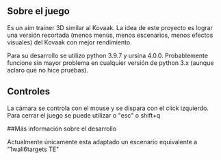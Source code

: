 ## Sobre el juego


Es un aim trainer 3D similar al Kovaak. La idea de este proyecto es lograr una versión recortada (menos menús, menos escenarios, menos efectos visuales) del Kovaak con mejor rendimiento.

Para su desarrollo se utilizo python 3.9.7 y ursina 4.0.0. Probablemente funcione sin mayor problema en cualquier versión de python 3.x (aunque aclaro que no hice pruebas).


## Controles


La cámara se controla con el mouse y se dispara con el click izquierdo. Para cerrar el juego se puede utilizar o "esc" o shift+q


##Más información sobre el desarrollo


Actualmente únicamente esta adaptado un escenario equivalente a "1wall6targets TE"
